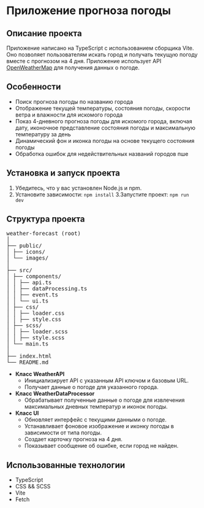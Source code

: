 # Приложение прогноза погоды

## Описание проекта
Приложение написано на TypeScript с использованием сборщика Vite. Оно позволяет пользователям искать город и получать текущую погоду вместе с прогнозом на 4 дня. Приложение использует API [OpenWeatherMap](https://openweathermap.org/api) для получения данных о погоде. 

## Особенности
- Поиск прогноза погоды по названию города
- Отображение текущей температуры, состояния погоды, скорости ветра и влажности для искомого города
- Показ 4-дневного прогноза погоды для искомого города, включая дату, иконочное представление состояния погоды и максимальную температуру за день
- Динамический фон и иконка погоды на основе текущего состояния погоды
- Обработка ошибок для недействительных названий городов
пше 
## Установка и запуск проекта
1. Убедитесь, что у вас установлен Node.js и npm.
2. Установите зависимости:
`npm install`
3.Запустите проект:
`npm run dev`

## Структура проекта
<pre>
weather-forecast (root)
│
├── public/
│ ├── icons/
│ └── images/
│
├── src/
│ ├── components/
│ │ ├── api.ts
│ │ ├── dataProcessing.ts
│ │ ├── event.ts
│ │ └── ui.ts
│ ├── css/
│ │ ├── loader.css
│ │ ├── style.css
│ ├── scss/
│ │ ├── loader.scss
│ │ ├── style.scss
│ └── main.ts
│
├── index.html
└── README.md
</pre>

- __Класс WeatherAPI__
  - Инициализирует API с указанным API ключом и базовым URL.
  - Получает данные о погоде для указанного города.
- __Класс WeatherDataProcessor__
   - Обрабатывает полученные данные о погоде для извлечения максимальных дневных температур и иконок погоды.
- __Класс UI__
  - Обновляет интерфейс с текущими данными о погоде.
  - Устанавливает фоновое изображение и иконку погоды в зависимости от типа погоды.
  - Создает карточку прогноза на 4 дня.
  - Показывает сообщение об ошибке, если город не найден.


## Использованные технологии
- TypeScript
- CSS && SCSS
- Vite
- Fetch 